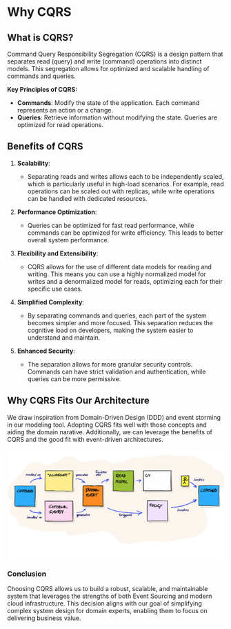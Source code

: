 # Why CQRS

## What is CQRS?

Command Query Responsibility Segregation (CQRS) is a design pattern that separates read (query) and write (command)
operations into distinct models. This segregation allows for optimized and scalable handling of commands and queries.

**Key Principles of CQRS:**

- **Commands**: Modify the state of the application. Each command represents an action or a change.
- **Queries**: Retrieve information without modifying the state. Queries are optimized for read operations.

## Benefits of CQRS

1. **Scalability**:
    - Separating reads and writes allows each to be independently scaled, which is particularly useful in high-load
      scenarios. For example, read operations can be scaled out with replicas, while write operations can be handled
      with dedicated resources.

2. **Performance Optimization**:
    - Queries can be optimized for fast read performance, while commands can be optimized for write efficiency. This
      leads to better overall system performance.

3. **Flexibility and Extensibility**:
    - CQRS allows for the use of different data models for reading and writing. This means you can use a highly
      normalized model for writes and a denormalized model for reads, optimizing each for their specific use cases.

4. **Simplified Complexity**:
    - By separating commands and queries, each part of the system becomes simpler and more focused. This separation
      reduces the cognitive load on developers, making the system easier to understand and maintain.

5. **Enhanced Security**:
    - The separation allows for more granular security controls. Commands can have strict validation and authentication,
      while queries can be more permissive.

## Why CQRS Fits Our Architecture

We draw inspiration from Domain-Driven Design (DDD) and event storming in our modeling tool. Adopting CQRS fits well
with those concepts and aiding the domain narative. Additionally, we can leverage the benefits of CQRS and the good
fit with event-driven architectures.

![image](../../images/event-storming.png)

### Conclusion

Choosing CQRS allows us to build a robust, scalable, and maintainable system that leverages the strengths of both Event
Sourcing and modern cloud infrastructure. This decision aligns with our goal of simplifying complex system design for
domain experts, enabling them to focus on delivering business value.